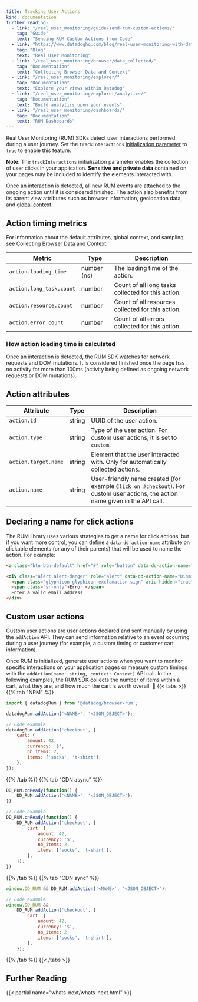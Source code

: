 ```yaml
---
title: Tracking User Actions
kind: documentation
further_reading:
  - link: "/real_user_monitoring/guide/send-rum-custom-actions/"
    tag: "Guide"
    text: "Sending RUM Custom Actions from Code"
  - link: "https://www.datadoghq.com/blog/real-user-monitoring-with-datadog/"
    tag: "Blog"
    text: "Real User Monitoring"
  - link: "/real_user_monitoring/browser/data_collected/"
    tag: "Documentation"
    text: "Collecting Browser Data and Context"
  - link: "/real_user_monitoring/explorer/"
    tag: "Documentation"
    text: "Explore your views within Datadog"
  - link: "/real_user_monitoring/explorer/analytics/"
    tag: "Documentation"
    text: "Build analytics upon your events"
  - link: "/real_user_monitoring/dashboards/"
    tag: "Documentation"
    text: "RUM Dashboards"
---
```



Real User Monitoring (RUM) SDKs detect user interactions performed during a user journey. Set the `trackInteractions` [initialization parameter][1] to `true` to enable this feature.

**Note**: The `trackInteractions` initialization parameter enables the collection of user clicks in your application. **Sensitive and private data** contained on your pages may be included to identify the elements interacted with.

Once an interaction is detected, all new RUM events are attached to the ongoing action until it is considered finished. The action also benefits from its parent view attributes such as browser information, geolocation data, and [global context][2].

## Action timing metrics

For information about the default attributes, global context, and sampling see [Collecting Browser Data and Context][3].

| Metric    | Type   | Description              |
|--------------|--------|--------------------------|
| `action.loading_time` | number (ns) | The loading time of the action.  |
| `action.long_task.count`        | number      | Count of all long tasks collected for this action. |
| `action.resource.count`         | number      | Count of all resources collected for this action. |
| `action.error.count`      | number      | Count of all errors collected for this action.|

### How action loading time is calculated

Once an interaction is detected, the RUM SDK watches for network requests and DOM mutations. It is considered finished once the page has no activity for more than 100ms (activity being defined as ongoing network requests or DOM mutations).

## Action attributes

| Attribute    | Type   | Description              |
|--------------|--------|--------------------------|
| `action.id` | string | UUID of the user action. |
| `action.type` | string | Type of the user action. For custom user actions, it is set to `custom`. |
| `action.target.name` | string | Element that the user interacted with. Only for automatically collected actions. |
| `action.name` | string | User-friendly name created (for example `Click on #checkout`). For custom user actions, the action name given in the API call. |

## Declaring a name for click actions

The RUM library uses various strategies to get a name for click actions, but if you want more
control, you can define a `data-dd-action-name` attribute on clickable elements (or any of their
parents) that will be used to name the action. For example:

```html
<a class="btn btn-default" href="#" role="button" data-dd-action-name="Login button">Try it out!</a>

<div class="alert alert-danger" role="alert" data-dd-action-name="Dismiss alert">
  <span class="glyphicon glyphicon-exclamation-sign" aria-hidden="true"></span>
  <span class="sr-only">Error:</span>
  Enter a valid email address
</div>
```
## Custom user actions

Custom user actions are user actions declared and sent manually by using the `addAction` API. They can send information relative to an event occurring during a user journey (for example, a custom timing or customer cart information).

Once RUM is initialized, generate user actions when you want to monitor specific interactions on your application pages or measure custom timings with the `addAction(name: string, context: Context)` API call. In the following examples, the RUM SDK collects the number of items within a cart, what they are, and how much the cart is worth overall.

{{< tabs >}}
{{% tab "NPM" %}}

```javascript
import { datadogRum } from '@datadog/browser-rum';

datadogRum.addAction('<NAME>', '<JSON_OBJECT>');

// Code example
datadogRum.addAction('checkout', {
    cart: {
        amount: 42,
        currency: '$',
        nb_items: 2,
        items: ['socks', 't-shirt'],
    },
});
```

{{% /tab %}}
{{% tab "CDN async" %}}
```javascript
DD_RUM.onReady(function() {
    DD_RUM.addAction('<NAME>', '<JSON_OBJECT>');
})

// Code example
DD_RUM.onReady(function() {
    DD_RUM.addAction('checkout', {
        cart: {
            amount: 42,
            currency: '$',
            nb_items: 2,
            items: ['socks', 't-shirt'],
        },
    });
})
```
{{% /tab %}}
{{% tab "CDN sync" %}}

```javascript
window.DD_RUM && DD_RUM.addAction('<NAME>', '<JSON_OBJECT>');

// Code example
window.DD_RUM &&
    DD_RUM.addAction('checkout', {
        cart: {
            amount: 42,
            currency: '$',
            nb_items: 2,
            items: ['socks', 't-shirt'],
        },
    });
```

{{% /tab %}}
{{< /tabs >}}

## Further Reading

{{< partial name="whats-next/whats-next.html" >}}


[1]: /real_user_monitoring/browser/#initialization-parameters
[2]: /real_user_monitoring/browser/data_collected/#add-global-context
[3]: /real_user_monitoring/browser/data_collected/
